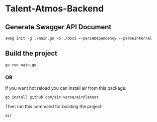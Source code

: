 # Talent-Atmos-Backend

## Generate Swagger API Document
```
swag init -g .\main.go -o ./docs --parseDependency --parseInternal
```

## Build the project
```
go run main.go
```
### OR
If you want hot reload you can install air from this package: 
```
go install github.com/air-verse/air@latest
```
Then run this command for building the project
```
air
```
